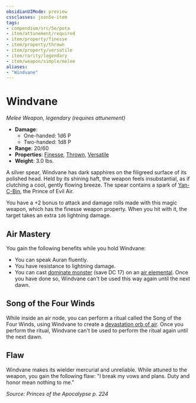 ```yaml
---
obsidianUIMode: preview
cssclasses: json5e-item
tags:
- compendium/src/5e/pota
- item/attunement/required
- item/property/finesse
- item/property/thrown
- item/property/versatile
- item/rarity/legendary
- item/weapon/simple/melee
aliases: 
- "Windvane"
---
```

# Windvane
*Melee Weapon, legendary (requires attunement)*  

- **Damage**:
  - One-handed: 1d6 P
  - Two-handed: 1d8 P
- **Range**: 20/60
- **Properties**: [Finesse](/Systems/5e/rules/item-properties.md#Finesse), [Thrown](/Systems/5e/rules/item-properties.md#Thrown), [Versatile](/Systems/5e/rules/item-properties.md#Versatile)
- **Weight**: 3.0 lbs.

A silver spear, Windvane has dark sapphires on the filigreed surface of its polished head. Held by its shining haft, the weapon feels insubstantial, as if clutching a cool, gently flowing breeze. The spear contains a spark of [Yan-C-Bin](/Systems/5e/bestiary/npc/yan-c-bin-pota.md), the Prince of Evil Air.

You have a +2 bonus to attack and damage rolls made with this magic weapon, which has the finesse weapon property. When you hit with it, the target takes an extra `1d6` lightning damage.

## Air Mastery

You gain the following benefits while you hold Windvane:

- You can speak Auran fluently.  
- You have resistance to lightning damage.  
- You can cast [dominate monster](/Systems/5e/spells/dominate-monster.md) (save DC 17) on an [air elemental](/Systems/5e/bestiary/elemental/air-elemental.md). Once you have done so, Windvane can't be used this way again until the next dawn.  

## Song of the Four Winds

While inside an air node, you can perform a ritual called the Song of the Four Winds, using Windvane to create a [devastation orb of air](/Systems/5e/items/devastation-orb-of-air-pota.md). Once you perform the ritual, Windvane can't be used to perform the ritual again until the next dawn.

## Flaw

Windvane makes its wielder mercurial and unreliable. While attuned to the weapon, you gain the following flaw: "I break my vows and plans. Duty and honor mean nothing to me."

*Source: Princes of the Apocalypse p. 224*